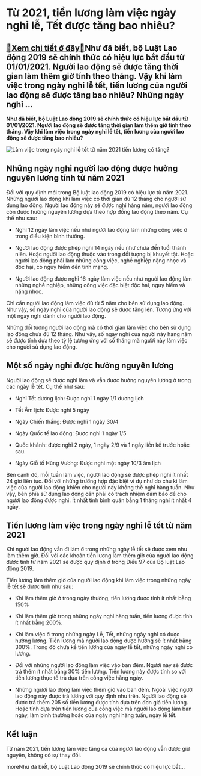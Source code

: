 Từ 2021, tiền lương làm việc ngày nghỉ lễ, Tết được tăng bao nhiêu?
===================================================================

[:gift:Xem chi tiết ở đây:gift:](https://hddtvn.com/tu-2021-tien-luong-lam-viec-ngay-nghi-le-tet-duoc-tang-bao-nhieu/)Như đã biết, bộ Luật Lao động 2019 sẽ chính thức có hiệu lực bắt đầu từ 01/01/2021. Người lao động sẽ được tăng thời gian làm thêm giờ tính theo tháng. Vậy khi làm việc trong ngày nghỉ lễ tết, tiền lương của người lao động sẽ được tăng bao nhiêu? Những ngày nghỉ …
------------------------------------------------------------------------------------------------------------------------------------------------------------------------------------------------------------------------------------------------------------------------

**Như đã biết, bộ Luật Lao động 2019 sẽ chính thức có hiệu lực bắt đầu từ 01/01/2021. Người lao động sẽ được tăng thời gian làm thêm giờ tính theo tháng. Vậy khi làm việc trong ngày nghỉ lễ tết, tiền lương của người lao động sẽ được tăng bao nhiêu?**


![Làm việc trong ngày nghỉ lễ tết từ năm 2021 tiền lương có tăng?](https://hddtvn.com/wp-content/uploads/2021/01/tang-ca_0107170532.jpg)


Những ngày nghỉ người lao động được hưởng nguyên lương tính từ năm 2021
-----------------------------------------------------------------------


Đối với quy định mới trong Bộ luật lao động 2019 có hiệu lực từ năm 2021. Những người lao động khi làm việc có thời gian đủ 12 tháng cho người sử dụng lao động. Người lao động này sẽ được nghỉ hàng năm, người lao động còn được hưởng nguyên lương dựa theo hợp đồng lao động theo năm. Cụ thể như sau:




* Nghỉ 12 ngày làm việc nếu như người lao động làm những công việc ở trong điều kiện bình thường.

* Người lao động được phép nghỉ 14 ngày nếu như chưa đến tuổi thành niên. Hoặc người lao động thuộc vào trong đối tượng bị khuyết tật. Hoặc người lao động phải làm những công việc, nghề nghiệp nặng nhọc và độc hại, có nguy hiểm đến tính mạng.

* Người lao động được nghỉ 16 ngày làm việc nếu như người lao động làm những nghề nghiệp, những công việc đặc biệt độc hại, nguy hiểm và nặng nhọc.



Chỉ cần người lao động làm việc đủ từ 5 năm cho bên sử dụng lao động. Như vậy, số ngày nghỉ của người lao động sẽ được tăng lên. Tương ứng với một ngày nghỉ dành cho người lao động.


Những đối tượng người lao động mà có thời gian làm việc cho bên sử dụng lao động chưa đủ 12 tháng. Như vậy, số ngày nghỉ của người này hàng năm sẽ được tính dựa theo tỷ lệ tương ứng với số tháng mà người này làm việc cho người sử dụng lao động.


Một số ngày nghỉ được hưởng nguyên lương
----------------------------------------


Người lao động sẽ được nghỉ làm và vẫn được hưởng nguyên lương ở trong các ngày lễ tết. Cụ thể như sau:




* Nghỉ Tết dương lịch: Được nghỉ 1 ngày 1/1 dương lịch

* Tết Âm lịch: Được nghỉ 5 ngày

* Ngày Chiến thắng: Được nghỉ 1 ngày 30/4

* Ngày Quốc tế lao động: Được nghỉ 1 ngày 1/5

* Quốc khánh: được nghỉ 2 ngày, 1 ngày 2/9 và 1 ngày liền kề trước hoặc sau.

* Ngày Giỗ tổ Hùng Vương: Được nghỉ một ngày 10/3 âm lịch



Bên cạnh đó, mỗi tuần làm việc, người lao động sẽ được phép nghỉ ít nhất 24 giờ liên tục. Đối với những trường hợp đặc biệt ví dụ như do chu kì làm việc của người lao động khiến cho người này không thể nghỉ hàng tuần. Như vậy, bên phía sử dụng lao động cần phải có trách nhiệm đảm bảo để cho người lao động được nghỉ. Ít nhất tính bình quân bằng 1 tháng nghỉ ít nhất 4 ngày.


Tiền lương làm việc trong ngày nghỉ lễ tết từ năm 2021
------------------------------------------------------


Khi người lao động vẫn đi làm ở trong những ngày lễ tết sẽ được xem như làm thêm giờ. Đối với các khoản tiền lương làm thêm giờ của người lao động được tính từ năm 2021 sẽ được quy định ở trong Điều 97 của Bộ luật Lao động 2019.


Tiền lương làm thêm giờ của người lao động khi làm việc trong những ngày lễ tết sẽ được tính như sau:




* Khi làm thêm giờ ở trong ngày thường, tiền lương được tính ít nhất bằng 150%

* Khi làm thêm giờ trong những ngày nghỉ hàng tuần, tiền lương được tính ít nhất bằng 200%.

* Khi làm việc ở trong những ngày Lễ, Tết, những ngày nghỉ có được hưởng lương. Tiền lương mà người lao động được hưởng sẽ ít nhất bằng 300%. Trong đó chưa kể tiền lương của ngày lễ tết, những ngày nghỉ có lương.

* Đối với những người lao động làm việc vào ban đêm. Người này sẽ được trả thêm ít nhất bằng 30% tiền lương. Tiền lương này được tính so với tiền lương thực tế trả dựa trên công việc hằng ngày.

* Những người lao động làm việc thêm giờ vào ban đêm. Ngoài việc người lao động này được trả lương với quy định như trên. Người lao động sẽ được trả thêm 205 số tiền lương được tính dựa trên đơn giá tiền lương. Hoặc tính dựa trên tiền lương của công việc mà người lao động làm ban ngày, làm bình thường hoặc của ngày nghỉ hàng tuần, ngày lễ tết.



Kết luận
--------


Từ năm 2021, tiền lương làm việc tăng ca của người lao động vẫn được giữ nguyên, không có sự thay đổi.


moreNhư đã biết, bộ Luật Lao động 2019 sẽ chính thức có hiệu lực bắt…

